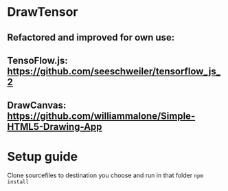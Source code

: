 # DrawTensor

## Refactored and improved for own use:

## TensoFlow.js: https://github.com/seeschweiler/tensorflow_js_2

## DrawCanvas: https://github.com/williammalone/Simple-HTML5-Drawing-App

# Setup guide
Clone sourcefiles to destination you choose and run in that folder ``` npm install ```

